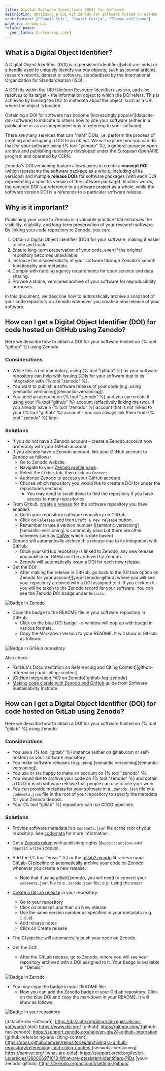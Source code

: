 ```yaml
---
title: Digital Software Identifiers (DOI) for Software
description: Obtaining a DOI via Zenodo for software hosted on GitHub
contributors: ["Shoaib Sufi", "Daniel Garijo", "Thomas Vuillaume"] 
page_id: zenodo_doi
related_pages:
  your_tasks: [releasing_code]
---
```


## What is a Digital Object Identifier?

A Digital Object Identifier (DOI) is a [persistent identifier][what-are-pids] or a handle used to uniquely identify 
various objects, such as journal articles, research reports, dataset or software, standardised by the International 
Organization for Standardisation (ISO).

A DOI fits within the URI (Uniform Resource Identifier) system, and also resolves to its target - the information 
object to which the DOI refers. 
This is achieved by binding the DOI to metadata about the object, such as a URL where the object is located. 

Obtaining a DOI for software has become [increasingly popular][datacite-doi-software] to indicate to others how to
cite your software (either in a publication or as an independent way of referring to your software).

There are many services that can "mint" DOIs, i.e. perform the process of creating and assigning a DOI to an object.
We will explore how you can do that for your software using {% tool "zenodo" %}, a general-purpose open archive and 
publishing repository developed under the European OpenAIRE program and operated by CERN.

Zenodo's DOI versioning feature allows users to create a **concept DOI** (which represents the software package as a 
whole, including all its versions) and multiple **release DOIs** for software packages (with each DOI representing a 
specific version of the software package).
In other words, the concept DOI is a reference to a software project as a whole, while the software version DOI is a 
reference to a particular software release.

## Why is it important?

Publishing your code to Zenodo is a valuable practice that enhances the visibility, citability, and long-term preservation of your research software. By linking your code repository to Zenodo, you can:

1. Obtain a Digital Object Identifier (DOI) for your software, making it easier to cite and track.
2. Ensure long-term preservation of your code, even if the original repository becomes unavailable.
3. Increase the discoverability of your software through Zenodo's search functionality and metadata.
4. Comply with funding agency requirements for open science and data sharing.
5. Provide a stable, versioned archive of your software for reproducibility purposes.

In this document, we describe how to automatically archive a snapshot of your code repository on Zenodo whenever you create a new release of your software. 


## How can I get a Digital Object Identifier (DOI) for code hosted on GitHub using Zenodo?

Here we describe how to obtain a DOI for your software hosted on {% tool "github" %} using Zenodo.

### Considerations

* While this is not mandatory, using {% tool "github" %} as your software repository can help with issuing DOIs for your software due to its integration with {% tool "zenodo" %}.
* You want to publish a software release of your code (e.g. using [semantic versioning][semantic-versioning]).
* You need an account on {% tool "zenodo" %} and you can create it using your {% tool "github" %} account (effectively linking the two). 
If you already have a {% tool "zenodo" %} account that is not linked to your {% tool "github" %} account - you can always link them from {% tool "zenodo" %} later.

### Solutions

* If you do not have a Zenodo account - create a Zenodo account now preferably with your GitHub account.
* If you already have a Zenodo account, link your GitHub account to Zenodo as follows:
	* Go to Zenodo website.
	* Navigate to your [Zenodo profile page](https://zenodo.org/account/settings/profile).
	* Select the `GitHub` tab, then click on `Connect`.
	* Authorise Zenodo to access your GitHub account
	* Choose which repository you would like to create a DOI for under the repositories sections
		* You may need to scroll down to find the repository if you have access to many repositories
* From Github, [create a release](./releasing_code) for the software repository you have enabled: 
	* Go to your repository software repository on GitHub.
	* Click on `Releases` and then `Draft a new release` button.
	* Remember to use a version number ([semantic versioning][semantic-versioning] is commonly used  but there are other schemes such as [CalVer][calver] which is date based)
* Zenodo will automatically archive this release due to its integration with GitHub:
	* Once your GitHub repository is linked to Zenodo, any new release you publish on GitHub will be archived by Zenodo.
	* Zenodo will automatically issue a DOI for each new release.
* Get the DOI:
	* After making the release in GitHub, go back to the [GitHub option on Zenodo for your account][your-zenodo-github] where you will see 
  your repository archived with a DOI assigned to it. If you click on it - you will be taken to the Zenodo record for 
  your software. You can see the Zenodo DOI badge under `Details`:

![Badge in Zenodo](../../images/badge_zenodo.png)

* Copy the badge to the README file in your software repository in GitHub:
	* Click on the blue DOI badge - a window will pop up with badge in various formats. 
    * Copy the Markdown version to your README. It will show in GitHub as follows:

![Badge in GitHub repository](../../images/badge_in_repo.png)

Also check:

- [GitHub's Documentation on Referencing and Citing Content][github-referencing-and-citing-content]
- [GitHub Integration FAQ on Zenodo][github-faq-zenodo]
- [Making code citable with Zenodo and GitHub][citable-github-ssi] guide from Software Sustainability Institute


## How can I get a Digital Object Identifier (DOI) for code hosted on GitLab using Zenodo?

Here we describe how to obtain a DOI for your software hosted on {% tool "gitlab" %} using Zenodo.


### Considerations

* You use a {% tool "gitlab" %} instance (either on gitlab.com or self-hosted) as your software repository
* You make software releases (e.g. using [semantic versioning][semantic-versioning])
* You use or are happy to make an account on {% tool "zenodo" %}
* You would like to archive your code on {% tool "zenodo" %} and obtain a DOI for each software release that people can use to cite your work
* You can provide metadata for your software in a `.zenodo.json` file or a `codemeta.json` file in the root of your repository to specify the metadata for your Zenodo deposit.
* Your {% tool "gitlab" %} repository can run CI/CD pipelines.

### Solutions

* Provide software metadata in a `codemeta.json` file at the root of your repository. See [codemeta](https://everse.software/RSQKit/codemeta) for more information.
  
* Get a [Zenodo token](https://zenodo.org/account/settings/applications/tokens/new/) with publishing rights (`deposit:actions` and `deposit:write` scopes).

* Add the {% tool "eossr" %} or the [gitlab2zenodo](https://gitlab.com/sbeniamine/gitlab2zenodo) libraries in  your [GitLab-CI pipeline](https://docs.gitlab.com/ee/ci/yaml/) to automatically archive your code on Zenodo whenever you create a new release.
  * Note that if using gitlab2zenodo, you will need to convert your `codemeta.json` file to a `.zenodo.json` file, e.g. using the eossr.

* [Create a GitLab release](https://everse.software/RSQKit/releasing_code) in your repository.
  * Go to your repository
  * Click on releases and then on New release
  * Use the same version number as specified in your metadata (e.g. `1.0.0`).
  * Add release notes
  * Click on Create release

* The CI pipeline will automatically push your code on Zenodo.

* Get the DOI:
   * After the GitLab release, go to Zenodo, where you will see your repository archived with a DOI assigned to it. Your badge is available in "Details":

![Badge in Zenodo](../../images/badge_zenodo.png)

* You may copy the badge in your README file:
   * Now you can add the Zenodo badge in your GitLab repository. Click on the blue DOI and copy the markdown in your README. It will show as follows:

![Badge in your repository](../../images/badge_in_repo.png)




[calver]: https://calver.org/
[citable-github-ssi]: https://www.software.ac.uk/blog/making-code-citable-zenodo-and-github
[datacite-doi-software]: https://datacite.org/blog/doi-registrations-software/)
[doi]: https://www.doi.org/
[github]: https://github.com/
[github-faq-zenodo]: https://support.zenodo.org/help/en-gb/24-github-integration
[github-referencing-and-citing-content]: https://docs.github.com/en/repositories/archiving-a-github-repository/referencing-and-citing-content
[semantic-versioning]: https://semver.org/ 
[what-are-pids]: https://support.orcid.org/hc/en-us/articles/360006971013-What-are-persistent-identifiers-PIDs
[your-zenodo-github]: https://zenodo.org/account/settings/github/



